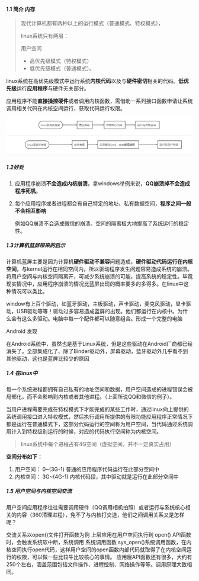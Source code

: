 #### 1.1 简介 内存

> 现代计算机都有两种以上的运行模式（普通模式、特权模式），
>
> linux系统只有两层：
>
> 用户空间
>
> - 高优先级模式（特权模式）
> - 低优先级模式（普通模式）。

​		linux系统在高优先级模式中运行系统**内核代码**以及与**硬件密切**相关的代码。**低优先级**运行**应用程序**与硬件无关部分。

​		应用程序不能**直接操控硬件**或者调用内核函数，需借助一系列接口函数申请让系统调用相关代码在内核空间运行，获取代码运行权限。

![image-20200513185154168](img/1-1.png)

 

##### 1.2好处

1. ​		应用程序崩溃**不会造成内核崩溃**，拿windows举例来说，**QQ崩溃掉不会造成程序死机**。

2. ​		每个应用程序或者进程都会有自己特定的地址、私有数据空间，**程序之间一般不会相互影响**		

   ​        例如QQ崩溃不会造成微信的崩溃。空间的隔离极大地提高了系统运行的稳定性。





##### 1.3计算机蓝屏带来的启示

​		计算机蓝屏主要是因为计算机**硬件驱动不兼容**问题造成，**硬件驱动代码运行在内核空间**，与kernel运行在相同空间内，所以驱动程序发生问题容易造成系统的崩溃。将用户空间与内核空间隔离开，可减少系统崩溃的可能，提高系统的稳定性。毕竟现实情况中，应用程序崩溃的情况比蓝屏出现的概率要多的多得多。在linux中这种情况可以类比。

​		window有上百个驱动，如蓝牙驱动，主板驱动，声卡驱动，麦克风驱动，显卡驱动，USB驱动等等！驱动过多容易造成蓝屏的出现。他们都运行在内核中。为什么会有这么多驱动。电脑中每一个配件都可以随意组合。形成一个完整的电脑

Android 发现

​		在Android系统中，虽然也是基于Linux系统，但是这些驱动在Android厂商都已经消失了。全部集成化了、除了Binder驱动外，屏幕驱动，蓝牙驱动外几乎看不到其他驱动，这也是蓝屏比较少的原因

##### 1.4 在linux中

​		每一个系统进程都拥有自己私有的地址空间和数据，用户空间造成的进程错误会被局部化，而不会影响到内核或者其他进程。（上面所说QQ和微信的例子）。

​		当用户进程需要完成在特权模式下才能完成的某些工作时，通过linux向上提供的系统调用接口进入特权模式，然后执行调用所提供的有限功能
​		应用程序正常情况下都是运行在普通模式下，这部分代码运行的空间称为用户空间，当代码通过系统调用计入到特权级别运行的时候，对应的代码执行空间称为内核空间。

> linux系统中每个进程占有4G空间（虚拟空间，并不一定真实占用）

**空间分布如下：**

1. 用户空间： 0~(3G-1) 普通的应用程序代码运行在此部分空间中
2. 内核空间： 3G~(4G-1) 内核代码段，其中驱动就是运行在此部分空间中

##### 1.5 用户空间与内核空间交流

​		用户空间应用程序往往需要调用硬件（QQ调用相机拍照）或者运行与系统核心相关的内容（360清理进程），免不了与内核打交道，他们之间调用关系又是怎样呢？

交流关系以open()文件打开函数为例
上层应用在用户空间执行到 open() API函数时，会触发系统软中断，系统调用 系统调用函数 sys_open()系统调用函数，在内核空间执行open代码，这样用户空间的open函数内部代码就取得了在内核空间运行的权限，可以做一些比较牛比较核心的事情。
应用层API函数还有很多，大约有250个左右，涵盖范围包括文件操作、进程控制、网络操作等等。调用原理大致相同。

 

